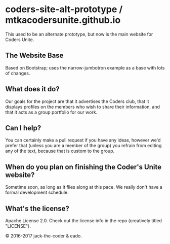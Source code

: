 # coders-site-alt-prototype / mtkacodersunite.github.io
This used to be an alternate prototype, but now is the main website for Coders Unite. 

## The Website Base
Based on Bootstrap; uses the narrow-jumbotron example as a base with lots of changes.

## What does it do?
Our goals for the project are that it advertises the Coders club, that it displays profiles on the members who wish to share their information, and that it acts as a group portfolio for our work. 

## Can I help?
You can certainly make a pull request if you have any ideas, however we'd prefer that (unless you are a member of the group) you refrain from editing any of the text, because that is custom to the group. 

## When do you plan on finishing the Coder's Unite website?
Sometime soon, as long as it flies along at this pace. We really don't have a formal development schedule. 

## What's the license?
Apache License 2.0. Check out the license info in the repo (creatively titled "LICENSE").    


©️ 2016-2017 jack-the-coder & eado. 
